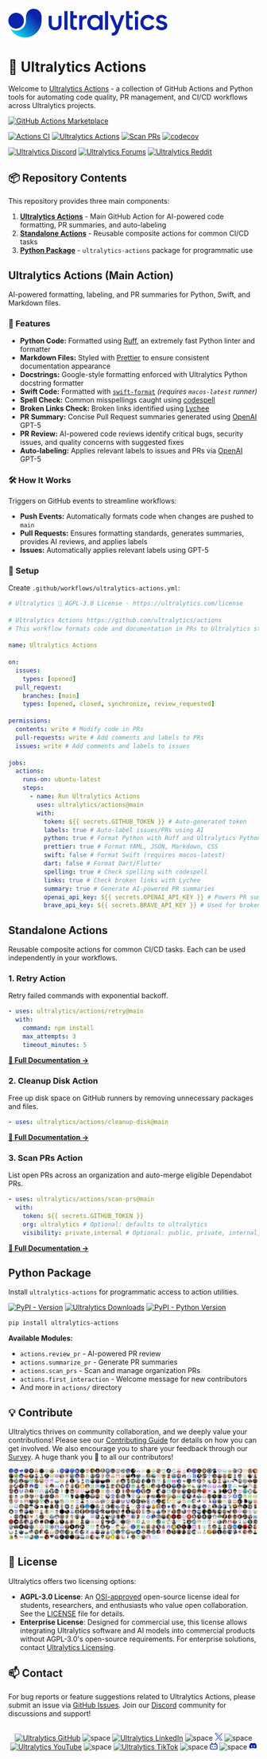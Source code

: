 <a href="https://www.ultralytics.com/"><img src="https://raw.githubusercontent.com/ultralytics/assets/main/logo/Ultralytics_Logotype_Original.svg" width="320" alt="Ultralytics logo"></a>

# 🚀 Ultralytics Actions

Welcome to [Ultralytics Actions](https://github.com/ultralytics/actions) - a collection of GitHub Actions and Python tools for automating code quality, PR management, and CI/CD workflows across Ultralytics projects.

[![GitHub Actions Marketplace](https://img.shields.io/badge/Marketplace-Ultralytics_Actions-blue?style=flat&logo=github)](https://github.com/marketplace/actions/ultralytics-actions)

[![Actions CI](https://github.com/ultralytics/actions/actions/workflows/ci.yml/badge.svg)](https://github.com/ultralytics/actions/actions/workflows/ci.yml)
[![Ultralytics Actions](https://github.com/ultralytics/actions/actions/workflows/format.yml/badge.svg)](https://github.com/ultralytics/actions/actions/workflows/format.yml)
[![Scan PRs](https://github.com/ultralytics/actions/actions/workflows/scan-prs.yml/badge.svg)](https://github.com/ultralytics/actions/actions/workflows/scan-prs.yml)
[![codecov](https://codecov.io/github/ultralytics/actions/graph/badge.svg?token=DoizJ1WS6j)](https://codecov.io/github/ultralytics/actions)

[![Ultralytics Discord](https://img.shields.io/discord/1089800235347353640?logo=discord&logoColor=white&label=Discord&color=blue)](https://discord.com/invite/ultralytics)
[![Ultralytics Forums](https://img.shields.io/discourse/users?server=https%3A%2F%2Fcommunity.ultralytics.com&logo=discourse&label=Forums&color=blue)](https://community.ultralytics.com/)
[![Ultralytics Reddit](https://img.shields.io/reddit/subreddit-subscribers/ultralytics?style=flat&logo=reddit&logoColor=white&label=Reddit&color=blue)](https://reddit.com/r/ultralytics)

## 📦 Repository Contents

This repository provides three main components:

1. **[Ultralytics Actions](#ultralytics-actions-main-action)** - Main GitHub Action for AI-powered code formatting, PR summaries, and auto-labeling
2. **[Standalone Actions](#standalone-actions)** - Reusable composite actions for common CI/CD tasks
3. **[Python Package](#python-package)** - `ultralytics-actions` package for programmatic use

## Ultralytics Actions (Main Action)

AI-powered formatting, labeling, and PR summaries for Python, Swift, and Markdown files.

### 📄 Features

- **Python Code:** Formatted using [Ruff](https://github.com/astral-sh/ruff), an extremely fast Python linter and formatter
- **Markdown Files:** Styled with [Prettier](https://github.com/prettier/prettier) to ensure consistent documentation appearance
- **Docstrings:** Google-style formatting enforced with Ultralytics Python docstring formatter
- **Swift Code:** Formatted with [`swift-format`](https://github.com/swiftlang/swift-format) _(requires `macos-latest` runner)_
- **Spell Check:** Common misspellings caught using [codespell](https://github.com/codespell-project/codespell)
- **Broken Links Check:** Broken links identified using [Lychee](https://github.com/lycheeverse/lychee)
- **PR Summary:** Concise Pull Request summaries generated using [OpenAI](https://openai.com/) GPT-5
- **PR Review:** AI-powered code reviews identify critical bugs, security issues, and quality concerns with suggested fixes
- **Auto-labeling:** Applies relevant labels to issues and PRs via [OpenAI](https://openai.com/) GPT-5

### 🛠️ How It Works

Triggers on GitHub events to streamline workflows:

- **Push Events:** Automatically formats code when changes are pushed to `main`
- **Pull Requests:** Ensures formatting standards, generates summaries, provides AI reviews, and applies labels
- **Issues:** Automatically applies relevant labels using GPT-5

### 🔧 Setup

Create `.github/workflows/ultralytics-actions.yml`:

```yaml
# Ultralytics 🚀 AGPL-3.0 License - https://ultralytics.com/license

# Ultralytics Actions https://github.com/ultralytics/actions
# This workflow formats code and documentation in PRs to Ultralytics standards

name: Ultralytics Actions

on:
  issues:
    types: [opened]
  pull_request:
    branches: [main]
    types: [opened, closed, synchronize, review_requested]

permissions:
  contents: write # Modify code in PRs
  pull-requests: write # Add comments and labels to PRs
  issues: write # Add comments and labels to issues

jobs:
  actions:
    runs-on: ubuntu-latest
    steps:
      - name: Run Ultralytics Actions
        uses: ultralytics/actions@main
        with:
          token: ${{ secrets.GITHUB_TOKEN }} # Auto-generated token
          labels: true # Auto-label issues/PRs using AI
          python: true # Format Python with Ruff and Ultralytics Python docstring formatter
          prettier: true # Format YAML, JSON, Markdown, CSS
          swift: false # Format Swift (requires macos-latest)
          dart: false # Format Dart/Flutter
          spelling: true # Check spelling with codespell
          links: true # Check broken links with Lychee
          summary: true # Generate AI-powered PR summaries
          openai_api_key: ${{ secrets.OPENAI_API_KEY }} # Powers PR summaries, labels and reviews
          brave_api_key: ${{ secrets.BRAVE_API_KEY }} # Used for broken link resolution
```

## Standalone Actions

Reusable composite actions for common CI/CD tasks. Each can be used independently in your workflows.

### 1. Retry Action

Retry failed commands with exponential backoff.

```yaml
- uses: ultralytics/actions/retry@main
  with:
    command: npm install
    max_attempts: 3
    timeout_minutes: 5
```

[**📖 Full Documentation →**](retry/README.md)

### 2. Cleanup Disk Action

Free up disk space on GitHub runners by removing unnecessary packages and files.

```yaml
- uses: ultralytics/actions/cleanup-disk@main
```

[**📖 Full Documentation →**](cleanup-disk/README.md)

### 3. Scan PRs Action

List open PRs across an organization and auto-merge eligible Dependabot PRs.

```yaml
- uses: ultralytics/actions/scan-prs@main
  with:
    token: ${{ secrets.GITHUB_TOKEN }}
    org: ultralytics # Optional: defaults to ultralytics
    visibility: private,internal # Optional: public, private, internal, all, or comma-separated
```

[**📖 Full Documentation →**](scan-prs/README.md)

## Python Package

Install `ultralytics-actions` for programmatic access to action utilities.

[![PyPI - Version](https://img.shields.io/pypi/v/ultralytics-actions?logo=pypi&logoColor=white)](https://pypi.org/project/ultralytics-actions/)
[![Ultralytics Downloads](https://static.pepy.tech/badge/ultralytics-actions)](https://clickpy.clickhouse.com/dashboard/ultralytics-actions)
[![PyPI - Python Version](https://img.shields.io/pypi/pyversions/ultralytics-actions?logo=python&logoColor=gold)](https://pypi.org/project/ultralytics-actions/)

```bash
pip install ultralytics-actions
```

**Available Modules:**

- `actions.review_pr` - AI-powered PR review
- `actions.summarize_pr` - Generate PR summaries
- `actions.scan_prs` - Scan and manage organization PRs
- `actions.first_interaction` - Welcome message for new contributors
- And more in `actions/` directory

## 💡 Contribute

Ultralytics thrives on community collaboration, and we deeply value your contributions! Please see our [Contributing Guide](https://docs.ultralytics.com/help/contributing/) for details on how you can get involved. We also encourage you to share your feedback through our [Survey](https://www.ultralytics.com/survey?utm_source=github&utm_medium=social&utm_campaign=Survey). A huge thank you 🙏 to all our contributors!

[![Ultralytics open-source contributors](https://raw.githubusercontent.com/ultralytics/assets/main/im/image-contributors.png)](https://github.com/ultralytics/ultralytics/graphs/contributors)

## 📄 License

Ultralytics offers two licensing options:

- **AGPL-3.0 License**: An [OSI-approved](https://opensource.org/license/agpl-v3) open-source license ideal for students, researchers, and enthusiasts who value open collaboration. See the [LICENSE](https://github.com/ultralytics/ultralytics/blob/main/LICENSE) file for details.
- **Enterprise License**: Designed for commercial use, this license allows integrating Ultralytics software and AI models into commercial products without AGPL-3.0's open-source requirements. For enterprise solutions, contact [Ultralytics Licensing](https://www.ultralytics.com/license).

## 📫 Contact

For bug reports or feature suggestions related to Ultralytics Actions, please submit an issue via [GitHub Issues](https://github.com/ultralytics/actions/issues). Join our [Discord](https://discord.com/invite/ultralytics) community for discussions and support!

<br>
<div align="center">
  <a href="https://github.com/ultralytics"><img src="https://raw.githubusercontent.com/ultralytics/assets/main/social/logo-social-github.png" width="3%" alt="Ultralytics GitHub"></a>
  <img src="https://raw.githubusercontent.com/ultralytics/assets/main/social/logo-transparent.png" width="3%" alt="space">
  <a href="https://www.linkedin.com/company/ultralytics/"><img src="https://raw.githubusercontent.com/ultralytics/assets/main/social/logo-social-linkedin.png" width="3%" alt="Ultralytics LinkedIn"></a>
  <img src="https://raw.githubusercontent.com/ultralytics/assets/main/social/logo-transparent.png" width="3%" alt="space">
  <a href="https://twitter.com/ultralytics"><img src="https://raw.githubusercontent.com/ultralytics/assets/main/social/logo-social-twitter.png" width="3%" alt="Ultralytics Twitter"></a>
  <img src="https://raw.githubusercontent.com/ultralytics/assets/main/social/logo-transparent.png" width="3%" alt="space">
  <a href="https://youtube.com/ultralytics"><img src="https://raw.githubusercontent.com/ultralytics/assets/main/social/logo-social-youtube.png" width="3%" alt="Ultralytics YouTube"></a>
  <img src="https://raw.githubusercontent.com/ultralytics/assets/main/social/logo-transparent.png" width="3%" alt="space">
  <a href="https://www.tiktok.com/@ultralytics"><img src="https://raw.githubusercontent.com/ultralytics/assets/main/social/logo-social-tiktok.png" width="3%" alt="Ultralytics TikTok"></a>
  <img src="https://raw.githubusercontent.com/ultralytics/assets/main/social/logo-transparent.png" width="3%" alt="space">
  <a href="https://ultralytics.com/bilibili"><img src="https://raw.githubusercontent.com/ultralytics/assets/main/social/logo-social-bilibili.png" width="3%" alt="Ultralytics BiliBili"></a>
  <img src="https://raw.githubusercontent.com/ultralytics/assets/main/social/logo-transparent.png" width="3%" alt="space">
  <a href="https://discord.com/invite/ultralytics"><img src="https://raw.githubusercontent.com/ultralytics/assets/main/social/logo-social-discord.png" width="3%" alt="Ultralytics Discord"></a>
</div>
